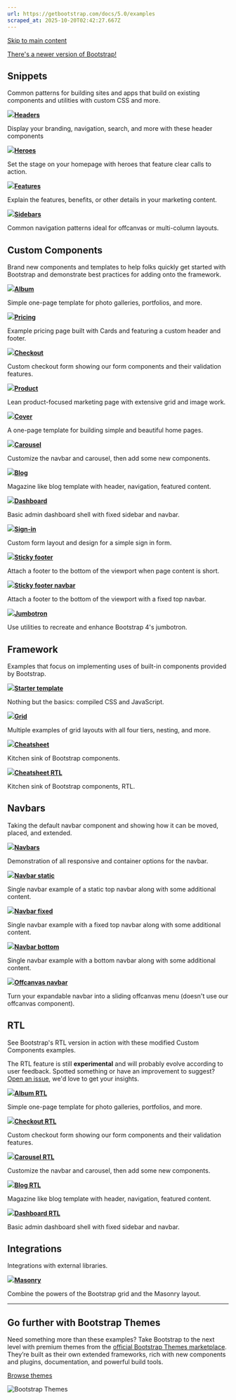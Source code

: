 ```yaml
---
url: https://getbootstrap.com/docs/5.0/examples
scraped_at: 2025-10-20T02:42:27.667Z
---
```


[Skip to main content](https://getbootstrap.com/docs/5.0/examples/#content)

[There's a newer version of Bootstrap!](https://getbootstrap.com/)

## Snippets

Common patterns for building sites and apps that build on existing components and utilities with custom CSS and more.

[![](https://getbootstrap.com/docs/5.0/assets/img/examples/headers.png)**Headers**](https://getbootstrap.com/docs/5.0/examples/headers/)

Display your branding, navigation, search, and more with these header components

[![](https://getbootstrap.com/docs/5.0/assets/img/examples/heroes.png)**Heroes**](https://getbootstrap.com/docs/5.0/examples/heroes/)

Set the stage on your homepage with heroes that feature clear calls to action.

[![](https://getbootstrap.com/docs/5.0/assets/img/examples/features.png)**Features**](https://getbootstrap.com/docs/5.0/examples/features/)

Explain the features, benefits, or other details in your marketing content.

[![](https://getbootstrap.com/docs/5.0/assets/img/examples/sidebars.png)**Sidebars**](https://getbootstrap.com/docs/5.0/examples/sidebars/)

Common navigation patterns ideal for offcanvas or multi-column layouts.

## Custom Components

Brand new components and templates to help folks quickly get started with Bootstrap and demonstrate best practices for adding onto the framework.

[![](https://getbootstrap.com/docs/5.0/assets/img/examples/album.png)**Album**](https://getbootstrap.com/docs/5.0/examples/album/)

Simple one-page template for photo galleries, portfolios, and more.

[![](https://getbootstrap.com/docs/5.0/assets/img/examples/pricing.png)**Pricing**](https://getbootstrap.com/docs/5.0/examples/pricing/)

Example pricing page built with Cards and featuring a custom header and footer.

[![](https://getbootstrap.com/docs/5.0/assets/img/examples/checkout.png)**Checkout**](https://getbootstrap.com/docs/5.0/examples/checkout/)

Custom checkout form showing our form components and their validation features.

[![](https://getbootstrap.com/docs/5.0/assets/img/examples/product.png)**Product**](https://getbootstrap.com/docs/5.0/examples/product/)

Lean product-focused marketing page with extensive grid and image work.

[![](https://getbootstrap.com/docs/5.0/assets/img/examples/cover.png)**Cover**](https://getbootstrap.com/docs/5.0/examples/cover/)

A one-page template for building simple and beautiful home pages.

[![](https://getbootstrap.com/docs/5.0/assets/img/examples/carousel.png)**Carousel**](https://getbootstrap.com/docs/5.0/examples/carousel/)

Customize the navbar and carousel, then add some new components.

[![](https://getbootstrap.com/docs/5.0/assets/img/examples/blog.png)**Blog**](https://getbootstrap.com/docs/5.0/examples/blog/)

Magazine like blog template with header, navigation, featured content.

[![](https://getbootstrap.com/docs/5.0/assets/img/examples/dashboard.png)**Dashboard**](https://getbootstrap.com/docs/5.0/examples/dashboard/)

Basic admin dashboard shell with fixed sidebar and navbar.

[![](https://getbootstrap.com/docs/5.0/assets/img/examples/sign-in.png)**Sign-in**](https://getbootstrap.com/docs/5.0/examples/sign-in/)

Custom form layout and design for a simple sign in form.

[![](https://getbootstrap.com/docs/5.0/assets/img/examples/sticky-footer.png)**Sticky footer**](https://getbootstrap.com/docs/5.0/examples/sticky-footer/)

Attach a footer to the bottom of the viewport when page content is short.

[![](https://getbootstrap.com/docs/5.0/assets/img/examples/sticky-footer-navbar.png)**Sticky footer navbar**](https://getbootstrap.com/docs/5.0/examples/sticky-footer-navbar/)

Attach a footer to the bottom of the viewport with a fixed top navbar.

[![](https://getbootstrap.com/docs/5.0/assets/img/examples/jumbotron.png)**Jumbotron**](https://getbootstrap.com/docs/5.0/examples/jumbotron/)

Use utilities to recreate and enhance Bootstrap 4's jumbotron.

## Framework

Examples that focus on implementing uses of built-in components provided by Bootstrap.

[![](https://getbootstrap.com/docs/5.0/assets/img/examples/starter-template.png)**Starter template**](https://getbootstrap.com/docs/5.0/examples/starter-template/)

Nothing but the basics: compiled CSS and JavaScript.

[![](https://getbootstrap.com/docs/5.0/assets/img/examples/grid.png)**Grid**](https://getbootstrap.com/docs/5.0/examples/grid/)

Multiple examples of grid layouts with all four tiers, nesting, and more.

[![](https://getbootstrap.com/docs/5.0/assets/img/examples/cheatsheet.png)**Cheatsheet**](https://getbootstrap.com/docs/5.0/examples/cheatsheet/)

Kitchen sink of Bootstrap components.

[![](https://getbootstrap.com/docs/5.0/assets/img/examples/cheatsheet-rtl.png)**Cheatsheet RTL**](https://getbootstrap.com/docs/5.0/examples/cheatsheet-rtl/)

Kitchen sink of Bootstrap components, RTL.

## Navbars

Taking the default navbar component and showing how it can be moved, placed, and extended.

[![](https://getbootstrap.com/docs/5.0/assets/img/examples/navbars.png)**Navbars**](https://getbootstrap.com/docs/5.0/examples/navbars/)

Demonstration of all responsive and container options for the navbar.

[![](https://getbootstrap.com/docs/5.0/assets/img/examples/navbar-static.png)**Navbar static**](https://getbootstrap.com/docs/5.0/examples/navbar-static/)

Single navbar example of a static top navbar along with some additional content.

[![](https://getbootstrap.com/docs/5.0/assets/img/examples/navbar-fixed.png)**Navbar fixed**](https://getbootstrap.com/docs/5.0/examples/navbar-fixed/)

Single navbar example with a fixed top navbar along with some additional content.

[![](https://getbootstrap.com/docs/5.0/assets/img/examples/navbar-bottom.png)**Navbar bottom**](https://getbootstrap.com/docs/5.0/examples/navbar-bottom/)

Single navbar example with a bottom navbar along with some additional content.

[![](https://getbootstrap.com/docs/5.0/assets/img/examples/offcanvas-navbar.png)**Offcanvas navbar**](https://getbootstrap.com/docs/5.0/examples/offcanvas-navbar/)

Turn your expandable navbar into a sliding offcanvas menu (doesn't use our offcanvas component).

## RTL

See Bootstrap's RTL version in action with these modified Custom Components examples.

The RTL feature is still **experimental** and will probably evolve according to user feedback. Spotted something or have an improvement to suggest? [Open an issue](https://github.com/twbs/bootstrap/issues/new), we'd love to get your insights.

[![](https://getbootstrap.com/docs/5.0/assets/img/examples/album-rtl.png)**Album RTL**](https://getbootstrap.com/docs/5.0/examples/album-rtl/)

Simple one-page template for photo galleries, portfolios, and more.

[![](https://getbootstrap.com/docs/5.0/assets/img/examples/checkout-rtl.png)**Checkout RTL**](https://getbootstrap.com/docs/5.0/examples/checkout-rtl/)

Custom checkout form showing our form components and their validation features.

[![](https://getbootstrap.com/docs/5.0/assets/img/examples/carousel-rtl.png)**Carousel RTL**](https://getbootstrap.com/docs/5.0/examples/carousel-rtl/)

Customize the navbar and carousel, then add some new components.

[![](https://getbootstrap.com/docs/5.0/assets/img/examples/blog-rtl.png)**Blog RTL**](https://getbootstrap.com/docs/5.0/examples/blog-rtl/)

Magazine like blog template with header, navigation, featured content.

[![](https://getbootstrap.com/docs/5.0/assets/img/examples/dashboard-rtl.png)**Dashboard RTL**](https://getbootstrap.com/docs/5.0/examples/dashboard-rtl/)

Basic admin dashboard shell with fixed sidebar and navbar.

## Integrations

Integrations with external libraries.

[![](https://getbootstrap.com/docs/5.0/assets/img/examples/masonry.png)**Masonry**](https://getbootstrap.com/docs/5.0/examples/masonry/)

Combine the powers of the Bootstrap grid and the Masonry layout.

* * *

## Go further with Bootstrap Themes

Need something more than these examples? Take Bootstrap to the next level with premium themes from the [official Bootstrap Themes marketplace](https://themes.getbootstrap.com/). They’re built as their own extended frameworks, rich with new components and plugins, documentation, and powerful build tools.


[Browse themes](https://themes.getbootstrap.com/)

![Bootstrap Themes](https://getbootstrap.com/docs/5.0/assets/img/bootstrap-themes-collage.png)